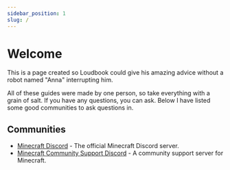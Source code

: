 ```yaml
---
sidebar_position: 1
slug: /
---
```


# Welcome

This is a page created so Loudbook could give his amazing advice without a robot named "Anna" interrupting him.

All of these guides were made by one person, so take everything with a grain of salt. If you have any questions, you can ask. Below I have listed some good communities to ask questions in.

## Communities
- [Minecraft Discord](https://discord.gg/minecraft) - The official Minecraft Discord server.
- [Minecraft Community Support Discord](https://discord.gg/58Sxm23) - A community support server for Minecraft.